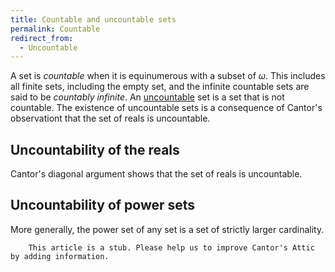 ```yaml
---
title: Countable and uncountable sets
permalink: Countable
redirect_from:
  - Uncountable
---
```


  
A set is *countable* when it is equinumerous with a subset of $\omega$.
This includes all finite sets, including the empty set, and the infinite
countable sets are said to be *countably infinite*. An
<a href="Uncountable" class="mw-redirect" title="Uncountable">uncountable</a>
set is a set that is not countable. The existence of uncountable sets is
a consequence of Cantor's observationt that the set of reals is
uncountable.

  

## Uncountability of the reals

Cantor's diagonal argument shows that the set of reals is uncountable.

## Uncountability of power sets

More generally, the power set of any set is a set of strictly larger
cardinality.

  

        This article is a stub. Please help us to improve Cantor's Attic by adding information.


